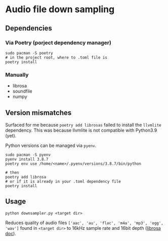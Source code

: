 # Audio file down sampling

## Dependencies

### Via Poetry (porject dependency manager)
    sudo pacman -S poetry
    # in the project root, where to .toml file is
    poetry install

### Manually
- librosa
- soundfile
- numpy

## Version mismatches
Surfaced for me because ```poetry add librosas``` failed to install the ```llvmlite``` dependency. This was because llvmlite is not compatible with Python3.9 (yet).

Python versions can be managed via ```pyenv```.

    sudo pacman -S pyenv
    pyenv install 3.8.7
    poetry env use /home/<name>/.pyenv/versions/3.8.7/bin/python

    # then
    poetry add librosa
    # or if it is already in your .toml dependency file
    poetry install

## Usage

    python downsampler.py <target dir>

Reduces quality of audio files ```['aac', 'au', 'flac', 'm4a', 'mp3', 'ogg', 'wav']``` found in ```<target dir>``` to 16kHz sample rate and 16bit depth ([librosa doc](https://librosa.org/doc/latest/generated/librosa.util.find_files.html)).
